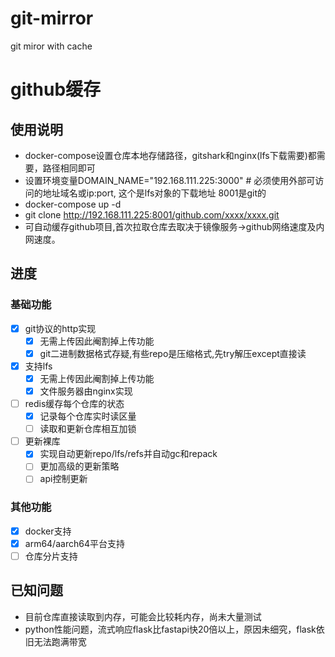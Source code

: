 # git-mirror
git miror with cache
# github缓存

## 使用说明
- docker-compose设置仓库本地存储路径，gitshark和nginx(lfs下载需要)都需要，路径相同即可
- 设置环境变量DOMAIN_NAME="192.168.111.225:3000" # 必须使用外部可访问的地址域名或ip:port, 这个是lfs对象的下载地址 8001是git的
- docker-compose up -d
- git clone http://192.168.111.225:8001/github.com/xxxx/xxxx.git
- 可自动缓存github项目,首次拉取仓库去取决于镜像服务->github网络速度及内网速度。

## 进度

### 基础功能
- [x] git协议的http实现
  - [x] 无需上传因此阉割掉上传功能
  - [x] git二进制数据格式存疑,有些repo是压缩格式,先try解压except直接读
- [x] 支持lfs
  - [x] 无需上传因此阉割掉上传功能  
  - [x] 文件服务器由nginx实现
- [ ] redis缓存每个仓库的状态
  - [x] 记录每个仓库实时读区量
  - [ ] 读取和更新仓库相互加锁
- [ ] 更新裸库
  - [x] 实现自动更新repo/lfs/refs并自动gc和repack
  - [ ] 更加高级的更新策略
  - [ ] api控制更新

### 其他功能
- [x] docker支持
- [x] arm64/aarch64平台支持
- [ ] 仓库分片支持

## 已知问题
- 目前仓库直接读取到内存，可能会比较耗内存，尚未大量测试
- python性能问题，流式响应flask比fastapi快20倍以上，原因未细究，flask依旧无法跑满带宽